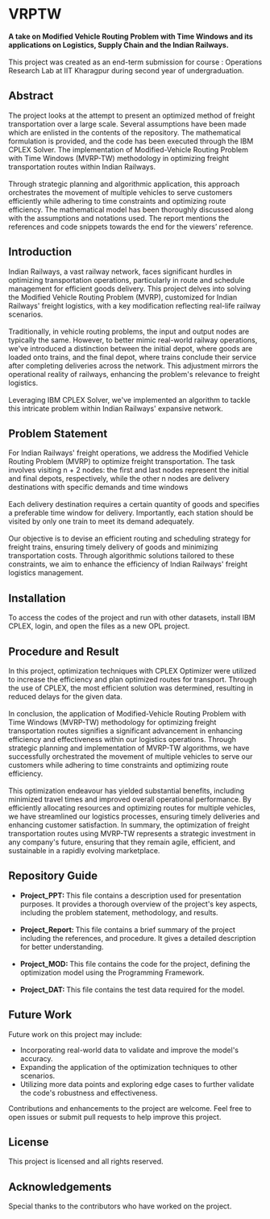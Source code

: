 # VRPTW
<b>
A take on Modified Vehicle Routing Problem with Time Windows and its applications on Logistics, Supply Chain and the Indian Railways.
</b>
<br>
<br>
This project was created as an end-term submission for course : Operations Research Lab at IIT Kharagpur during second year of undergraduation.
<h2>Abstract</h2>
The project looks at the attempt to present an optimized method of freight transportation over a large scale. Several assumptions have been made which are enlisted in the contents of the repository. The mathematical formulation is provided, and the code has been executed through the IBM CPLEX Solver. The implementation of Modified-Vehicle Routing Problem with Time Windows (MVRP-TW) methodology in optimizing freight transportation routes within Indian Railways. 
<br>
<br>
Through strategic planning and algorithmic application, this approach orchestrates the movement of multiple vehicles to serve customers efficiently while adhering to time constraints and optimizing route efficiency. The mathematical model has been thoroughly discussed along with the assumptions and notations used. The report mentions the references and code snippets towards the end for the viewers’ reference.

<h2>Introduction</h2>
Indian Railways, a vast railway network, faces significant hurdles in optimizing transportation operations, particularly in route and schedule management for efficient goods delivery. This project delves into solving the Modified Vehicle Routing Problem (MVRP), customized for Indian Railways' freight logistics, with a key modification reflecting real-life railway scenarios. 
<br>
<br>
Traditionally, in vehicle routing problems, the input and output nodes are typically the same. However, to better mimic real-world railway operations, we've introduced a distinction between the initial depot, where goods are loaded onto trains, and the final depot, where trains conclude their service after completing deliveries across the network. This adjustment mirrors the operational reality of railways, enhancing the problem's relevance to freight logistics.
<br>
<br>
Leveraging IBM CPLEX Solver, we've implemented an algorithm to tackle this intricate problem within Indian Railways' expansive network.

<h2>Problem Statement</h2>
For Indian Railways' freight operations, we address the Modified Vehicle Routing Problem (MVRP) to optimize freight transportation. The task involves visiting n + 2 nodes: the first and last nodes represent the initial and final depots, respectively, while the other n nodes are delivery destinations with specific demands and time windows
<br>
<br>
Each delivery destination requires a certain quantity of goods and specifies a preferable time window for delivery. Importantly, each station should be visited by only one train to meet its demand adequately.
<br>
<br>
Our objective is to devise an efficient routing and scheduling strategy for freight trains, ensuring timely delivery of goods and minimizing transportation costs. Through algorithmic solutions tailored to these constraints, we aim to enhance the efficiency of Indian Railways' freight logistics management.

<h2>Installation</h2>
To access the codes of the project and run with other datasets, install IBM CPLEX, login, and open the files as a new OPL project.

<h2>Procedure and Result</h2>
In this project, optimization techniques with CPLEX Optimizer were utilized to increase the efficiency and plan optimized routes for transport. Through the use of CPLEX, the most efficient solution was determined, resulting in reduced delays for the given data.
<br>
<br>
In conclusion, the application of Modified-Vehicle Routing Problem with Time Windows (MVRP-TW) methodology for optimizing freight transportation routes signifies a significant advancement in enhancing efficiency and effectiveness within our logistics operations.
Through strategic planning and implementation of MVRP-TW algorithms, we have successfully orchestrated the movement of multiple vehicles to serve our customers while adhering to time constraints and optimizing route efficiency.
<br>
<br>
This optimization endeavour has yielded substantial benefits, including minimized travel times and improved overall operational performance. By efficiently allocating resources and optimizing routes for multiple vehicles, we have streamlined our logistics processes, ensuring timely deliveries and enhancing customer satisfaction. In summary, the optimization of freight transportation routes using MVRP-TW represents a strategic investment in any company's future, ensuring that they remain agile, efficient, and sustainable in a rapidly evolving marketplace.

<h2>Repository Guide</h2>
<ul>
<li><b>Project_PPT: </b>This file contains a description used for presentation purposes. It provides a thorough overview of the project's key aspects, including the problem statement, methodology, and results.</li><br>
<li><b>Project_Report: </b>This file contains a brief summary of the project including the references, and procedure. It gives a detailed description for better understanding.</li><br>
<li><b>Project_MOD: </b>This file contains the code for the project, defining the optimization model using the Programming Framework.</li><br>
<li><b>Project_DAT: </b>This file contains the test data required for the model.</li>
</ul>

<h2>Future Work</h2>
Future work on this project may include:
<ul>
<li>Incorporating real-world data to validate and improve the model's accuracy.</li>
<li>Expanding the application of the optimization techniques to other scenarios.</li>
<li>Utilizing more data points and exploring edge cases to further validate the code's robustness and effectiveness.</li>
</ul>
Contributions and enhancements to the project are welcome. Feel free to open issues or submit pull requests to help improve this project.

<h2>License</h2>
This project is licensed and all rights reserved.

<h2>Acknowledgements</h2>
Special thanks to the contributors who have worked on the project.